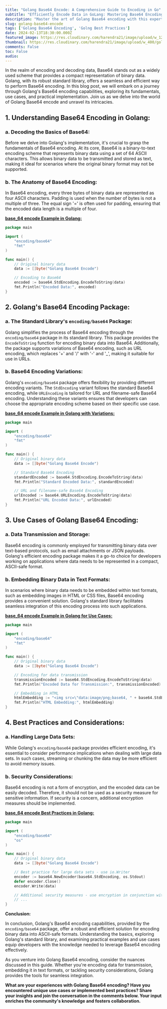 ```yaml
---
title: "Golang Base64 Encode: A Comprehensive Guide to Encoding in Go"
subtitle: "Efficiently Encode Data in GoLang: Mastering Base64 Encoding Techniques"
description: "Master the art of Golang Base64 encoding with this expert guide & unlock new levels of data manipulation in Go programming language."
slug: golang-base64-encode
tags: ['Golang Base64 Encoding', 'Golng Best Practices']
date: 2024-02-13T18:30:00.000Z
featured_image: https://res.cloudinary.com/harendra21/image/upload/w_1200/golangwithexample/golang-base64-encoding-decoding_hkv9o3.jpg
thumbnail: https://res.cloudinary.com/harendra21/image/upload/w_400/golangwithexample/golang-base64-encoding-decoding_hkv9o3.jpg
comments: False
toc: False
audio: 
---
```

In the realm of encoding and decoding data, Base64 stands out as a widely used scheme that provides a compact representation of binary data. Golang, with its robust standard library, offers a seamless and efficient way to perform Base64 encoding. In this blog post, we will embark on a journey through Golang's Base64 encoding capabilities, exploring its fundamentals, use cases, and practical implementation. Join us as we delve into the world of Golang Base64 encode and unravel its intricacies.

## 1. Understanding Base64 Encoding in Golang:

### a. Decoding the Basics of Base64:

Before we delve into Golang's implementation, it's crucial to grasp the fundamentals of Base64 encoding. At its core, Base64 is a binary-to-text encoding scheme that represents binary data using a set of 64 ASCII characters. This allows binary data to be transmitted and stored as text, making it ideal for scenarios where the original binary format may not be supported.

### b. The Anatomy of Base64 Encoding:

In Base64 encoding, every three bytes of binary data are represented as four ASCII characters. Padding is used when the number of bytes is not a multiple of three. The equal sign '=' is often used for padding, ensuring that the encoded data length is a multiple of four.

[**base_64 encode Example in Golang:**](https://go.dev/play/p/cB7s_RTk5Ex)
```go
package main

import (
	"encoding/base64"
	"fmt"
)

func main() {
	// Original binary data
	data := []byte("Golang Base64 Encode")

	// Encoding to Base64
	encoded := base64.StdEncoding.EncodeToString(data)
	fmt.Println("Encoded Data:", encoded)
}
```

## 2. Golang's Base64 Encoding Package:

### a. The Standard Library's `encoding/base64` Package:

Golang simplifies the process of Base64 encoding through the `encoding/base64` package in its standard library. This package provides the `EncodeToString` function for encoding binary data into Base64. Additionally, the package supports variations of Base64 encoding, such as URL encoding, which replaces '+' and '/' with '-' and '_', making it suitable for use in URLs.

### b. Base64 Encoding Variations:

Golang's `encoding/base64` package offers flexibility by providing different encoding variants. The `StdEncoding` variant follows the standard Base64 encoding, while `URLEncoding` is tailored for URL and filename-safe Base64 encoding. Understanding these variants ensures that developers can choose the appropriate encoding scheme based on their specific use case.

[**base_64 encode Example in Golang with Variations:**](https://go.dev/play/p/UbJRXz9rtE7)
```go
package main

import (
	"encoding/base64"
	"fmt"
)

func main() {
	// Original binary data
	data := []byte("Golang Base64 Encode")

	// Standard Base64 Encoding
	standardEncoded := base64.StdEncoding.EncodeToString(data)
	fmt.Println("Standard Encoded Data:", standardEncoded)

	// URL and filename-safe Base64 Encoding
	urlEncoded := base64.URLEncoding.EncodeToString(data)
	fmt.Println("URL Encoded Data:", urlEncoded)
}
```

## 3. Use Cases of Golang Base64 Encoding:

### a. Data Transmission and Storage:

Base64 encoding is commonly employed for transmitting binary data over text-based protocols, such as email attachments or JSON payloads. Golang's efficient encoding package makes it a go-to choice for developers working on applications where data needs to be represented in a compact, ASCII-safe format.

### b. Embedding Binary Data in Text Formats:

In scenarios where binary data needs to be embedded within text formats, such as embedding images in HTML or CSS files, Base64 encoding provides a convenient solution. Golang's standard library facilitates seamless integration of this encoding process into such applications.

[**base_64 encode Example in Golang for Use Cases:**](https://go.dev/play/p/XyxVVQAGDea)
```go
package main

import (
	"encoding/base64"
	"fmt"
)

func main() {
	// Original binary data
	data := []byte("Golang Base64 Encode")

	// Encoding for data transmission
	transmissionEncoded := base64.StdEncoding.EncodeToString(data)
	fmt.Println("Encoded Data for Transmission:", transmissionEncoded)

	// Embedding in HTML
	htmlEmbedding := "<img src=\"data:image/png;base64, " + base64.StdEncoding.EncodeToString(data) + "\">"
	fmt.Println("HTML Embedding:", htmlEmbedding)
}
```

## 4. Best Practices and Considerations:

### a. Handling Large Data Sets:

While Golang's `encoding/base64` package provides efficient encoding, it's essential to consider performance implications when dealing with large data sets. In such cases, streaming or chunking the data may be more efficient to avoid memory issues.

### b. Security Considerations:

Base64 encoding is not a form of encryption, and the encoded data can be easily decoded. Therefore, it should not be used as a security measure for sensitive information. If security is a concern, additional encryption measures should be implemented.

[**base_64 encode Best Practices in Golang:**](https://go.dev/play/p/CXENJJ3nYGE)
```go
package main

import (
	"encoding/base64"
	"os"
)

func main() {
	// Original binary data
	data := []byte("Golang Base64 Encode")

	// Best practice for large data sets - use io.Writer
	encoder := base64.NewEncoder(base64.StdEncoding, os.Stdout)
	defer encoder.Close()
	encoder.Write(data)

	// Additional security measures - use encryption in conjunction with encoding
	// ...
}

```

**Conclusion:**

In conclusion, Golang's Base64 encoding capabilities, provided by the `encoding/base64` package, offer a robust and efficient solution for encoding binary data into ASCII-safe formats. Understanding the basics, exploring Golang's standard library, and examining practical examples and use cases equip developers with the knowledge needed to leverage Base64 encoding effectively.

As you venture into Golang Base64 encoding, consider the nuances discussed in this guide. Whether you're encoding data for transmission, embedding it in text formats, or tackling security considerations, Golang provides the tools for seamless integration.

**What are your experiences with Golang Base64 encoding? Have you encountered unique use cases or implemented best practices? Share your insights and join the conversation in the comments below. Your input enriches the community's knowledge and fosters collaboration.**
